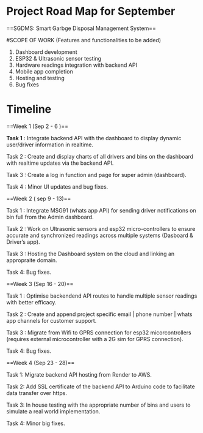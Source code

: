 # **Project Road Map for September**

==SGDMS: Smart Garbge Disposal Management System==

\#SCOPE OF WORK (Features and functionalities to be added)


1. Dashboard development
2. ESP32 & Ultrasonic sensor testing
3. Hardware readings integration with backend API
4. Mobile app completion
5. Hosting and testing
6. Bug fixes

# Timeline

==Week 1 (Sep 2 - 6 )==

**Task 1** : Integrate backend API with the dashboard to display dynamic user/driver information in realtime.

Task 2 : Create and display charts of all drivers and bins on the dashboard with realtime updates via the backend API.

Task 3 : Create a log in function and page for super admin (dashboard).

Task 4 : Minor UI updates and bug fixes.

==Week 2 ( sep 9 - 13)==

Task 1 : Integrate MSG91 (whats app API) for sending driver notifications on bin full from the Admin dashboard.

Task 2 : Work on Ultrasonic sensors and esp32 micro-controllers to ensure accurate and synchronized readings across multiple systems (Dasboard & Driver’s app).

Task 3 : Hosting the Dashboard system on the cloud and linking an appropraite domain.

Task 4: Bug fixes.

==Week 3 (Sep 16 - 20)==

Task 1 : Optimise backendend API routes to handle multiple sensor readings with better efficacy.

Task 2 : Create and append project specific email | phone number | whats app channels for customer support.

Task 3 : Migrate from Wifi to GPRS connection for esp32 micorcontrollers (requires external microcontroller with a 2G sim for GPRS connection).

Task 4: Bug fixes.


==Week 4 (Sep 23 - 28)==

Task 1: Migrate backend API hosting from Render to AWS.

Task 2: Add SSL certificate of the backend API  to Arduino code to facilitate data transfer over https.

Task 3: In house testing with the appropriate number of bins and users to simulate a real world implementation.

Task 4: Minor big fixes.